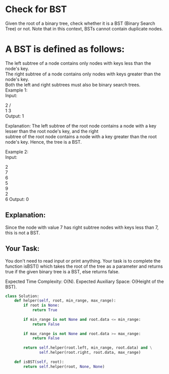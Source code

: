 # Check for BST

Given the root of a binary tree, check whether it is a BST (Binary Search Tree) or not. Note that in this context, BSTs cannot contain duplicate nodes.<br>

# A BST is defined as follows:

The left subtree of a node contains only nodes with keys less than the node's key.<br>
The right subtree of a node contains only nodes with keys greater than the node's key.<br>
Both the left and right subtrees must also be binary search trees.<br>
Example 1:<br>
Input:<br>

   2
 /    \
1      3<br>
Output: 1<br>

Explanation: The left subtree of the root node contains a node with a key lesser than the root node's key, and the right <br>subtree of the root node contains a node with a key greater than the root node's key. Hence, the tree is a BST.<br>

Example 2:<br>
Input:<br>


  2
   \
    7
     \
      6
       \
        5
         \
          9
           \
            2
             \
              6
Output: 0<br>

<h2>Explanation:</h2>
 Since the node with value 7 has right subtree nodes with keys less than 7, this is not a BST.<br>

<h2>Your Task:</h2>
You don't need to read input or print anything. Your task is to complete the function isBST() which takes the root of the tree as a parameter and returns true if the given binary tree is a BST, else returns false.

Expected Time Complexity: O(N).
Expected Auxiliary Space: O(Height of the BST).

```python
class Solution:
    def helper(self, root, min_range, max_range):
        if root is None:
            return True
            
        if min_range is not None and root.data <= min_range:
            return False
            
        if max_range is not None and root.data >= max_range:
            return False
            
        return self.helper(root.left, min_range, root.data) and \
               self.helper(root.right, root.data, max_range)
    
    def isBST(self, root):
        return self.helper(root, None, None)
```